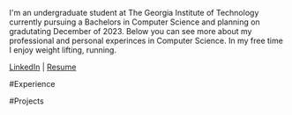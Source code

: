 I'm an undergraduate student at The Georgia Institute of Technology currently pursuing a Bachelors in Computer Science and planning on gradutating December of 2023. Below you can see more about my professional and personal experinces in Computer Science. In my free time I enjoy weight lifting, running.

  
[LinkedIn](https://www.linkedin.com/in/tchoe711/) | [Resume](Resume.pdf) 


#Experience

#Projects
